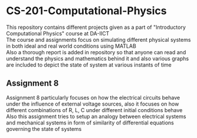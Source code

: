 # CS-201-Computational-Physics
This repository contains different projects given as a part of "Introductory Computational Physics" course at DA-IICT <br>
The course and assignments focus on simulating different physical systems in both ideal and real world conditions using MATLAB <br>
Also a thorough report is added in repository so that anyone can read and understand the physics and mathematics behind it and also various graphs are included to depict the state of system at various instants of time


## Assignment 8
Assignment 8 particularly focuses on how the electrical circuits behave under the influence of external voltage sources, also it focuses on how different combinations of R, L, C under different initial conditions behave <br>
Also this assignment tries to setup an analogy between electrical systems and mechanical systems in form of similarity of differential equations governing the state of systems

